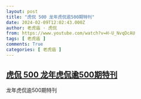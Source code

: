 ```yaml
---
layout: post
title: "虎侃 500 龙年虎侃逾500期特刊"
date: 2024-02-09T12:02:43.000Z
author: 老虎庙 · 虎侃
from: https://www.youtube.com/watch?v=H-U_NvqDcAU
tags: [ 老虎庙 ]
comments: True
categories: [ 老虎庙 ]
---
```

<!--1707480163000-->
[虎侃 500 龙年虎侃逾500期特刊](https://www.youtube.com/watch?v=H-U_NvqDcAU)
------

<div>
龙年虎侃逾500期特刊
</div>

